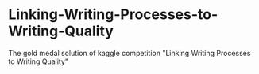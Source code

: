 # Linking-Writing-Processes-to-Writing-Quality
The gold medal solution of kaggle competition "Linking Writing Processes to Writing Quality"
